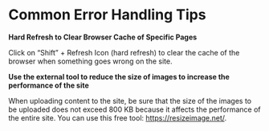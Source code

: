 # Common Error Handling Tips

**Hard Refresh to Clear Browser Cache of Specific Pages**

Click on “Shift” + Refresh Icon (hard refresh) to clear the cache of the browser when something goes wrong on the site.

**Use the external tool to reduce the size of images to increase the performance of the site**

When uploading content to the site, be sure that the size of the images to be uploaded does not exceed 800 KB because it affects the performance of the entire site. You can use this free tool: https://resizeimage.net/.
